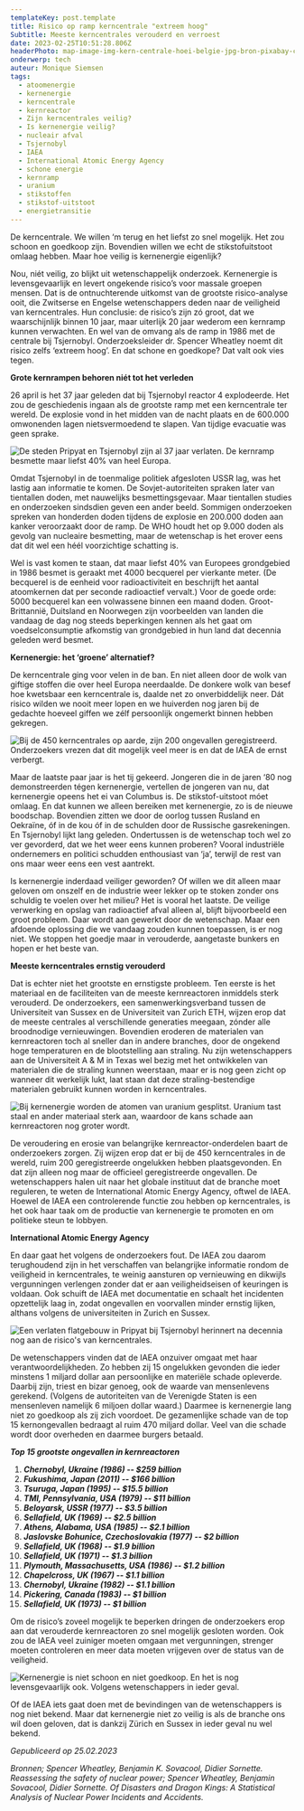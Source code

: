 ```yaml
---
templateKey: post.template
title: Risico op ramp kerncentrale "extreem hoog"
Subtitle: Meeste kerncentrales verouderd en verroest
date: 2023-02-25T10:51:28.806Z
headerPhoto: map-image-img-kern-centrale-hoei-belgie-jpg-bron-pixabay-com-onderschrift-de-bewoners-van-het-belgische-plaatsje-hoei-leven-al-jaren-naast-een-kerncentrale-maar-of-zij-veilig-zijn-is-nog-maar-de-vraag
onderwerp: tech
auteur: Monique Siemsen
tags:
  - atoomenergie
  - kernenergie
  - kerncentrale
  - kernreactor
  - Zijn kerncentrales veilig?
  - Is kernenergie veilig?
  - nucleair afval
  - Tsjernobyl
  - IAEA
  - International Atomic Energy Agency
  - schone energie
  - kernramp
  - uranium
  - stikstoffen
  - stikstof-uitstoot
  - energietransitie
---
```

De kerncentrale. We willen ‘m terug en het liefst zo snel mogelijk. Het zou schoon en goedkoop zijn. Bovendien willen we echt de stikstofuitstoot omlaag hebben. Maar hoe veilig is kernenergie eigenlijk?

Nou, niét veilig, zo blijkt uit wetenschappelijk onderzoek. Kernenergie is levensgevaarlijk en levert ongekende risico’s voor massale groepen mensen. Dat is de ontnuchterende uitkomst van de grootste risico-analyse ooit, die Zwitserse en Engelse wetenschappers deden naar de veiligheid van kerncentrales. Hun conclusie: de risico’s zijn zó groot, dat we waarschijnlijk binnen 10 jaar, maar uiterlijk 20 jaar wederom een kernramp kunnen verwachten. En wel van de omvang als de ramp in 1986 met de centrale bij Tsjernobyl. Onderzoeksleider dr. Spencer Wheatley noemt dit risico zelfs ‘extreem hoog’. En dat schone en goedkope? Dat valt ook vies tegen.

**Grote kernrampen behoren niét tot het verleden**

26 april is het 37 jaar geleden dat bij Tsjernobyl reactor 4 explodeerde. Het zou de geschiedenis ingaan als de grootste ramp met een kerncentrale ter wereld. De explosie vond in het midden van de nacht plaats en de 600.000 omwonenden lagen nietsvermoedend te slapen. Van tijdige evacuatie was geen sprake.

![De steden Pripyat en Tsjernobyl zijn al 37 jaar verlaten. De kernramp besmette maar liefst 40% van heel Europa.](/img/kern-pripyat-verlaten-gebouw.jpg "Pixabay.com")

Omdat Tsjernobyl in de toenmalige politiek afgesloten USSR lag, was het lastig aan informatie te komen. De Sovjet-autoriteiten spraken later van tientallen doden, met nauwelijks besmettingsgevaar. Maar tientallen studies en onderzoeken sindsdien geven een ander beeld. Sommigen onderzoeken spreken van honderden doden tijdens de explosie en 200.000 doden aan kanker veroorzaakt door de ramp. De WHO houdt het op 9.000 doden als gevolg van nucleaire besmetting, maar de wetenschap is het erover eens dat dit wel een héél voorzichtige schatting is.

Wel is vast komen te staan, dat maar liefst 40% van Europees grondgebied in 1986 besmet is geraakt met 4000 becquerel per vierkante meter. (De becquerel is de eenheid voor radioactiviteit en beschrijft het aantal atoomkern﻿en dat per seconde radioactief vervalt.) Voor de goede orde: 5000 becquerel kan een volwassene binnen een maand doden. Groot-Brittannië, Duitsland en Noorwegen zijn voorbeelden van landen die vandaag de dag nog steeds beperkingen kennen als het gaat om voedselconsumptie afkomstig van grondgebied in hun land dat decennia geleden werd besmet. 

**Kernenergie: het ‘groene’ alternatief?**

De kerncentrale ging voor velen in de ban. En niet alleen door de wolk van giftige stoffen die over heel Europa neerdaalde. De donkere wolk van besef hoe kwetsbaar een kerncentrale is, daalde net zo onverbiddelijk neer. Dát risico wilden we nooit meer lopen en we huiverden nog jaren bij de gedachte hoeveel giffen we zélf persoonlijk ongemerkt binnen hebben gekregen.

![Bij de 450 kerncentrales op aarde, zijn 200 ongevallen geregistreerd. Onderzoekers vrezen dat dit mogelijk veel meer is en dat de IAEA de ernst verbergt.](/img/kern-werklui-reactor.jpg "Pixabay.com")

Maar de laatste paar jaar is het tij gekeerd. Jongeren die in de jaren ‘80 nog demonstreerden tégen kernenergie, vertellen de jongeren van nu, dat kernenergie opeens het ei van Columbus is. De stikstof-uitstoot móet omlaag. En dat kunnen we alleen bereiken met kernenergie, zo is de nieuwe boodschap. Bovendien zitten we door de oorlog tussen Rusland en Oekraïne, óf in de kou óf in de schulden door de Russische gasrekeningen. En Tsjernobyl lijkt lang geleden. Ondertussen is de wetenschap toch wel zo ver gevorderd, dat we het weer eens kunnen proberen? Vooral industriële ondernemers en politici schudden enthousiast van ‘ja’, terwijl de rest van ons maar weer eens een vest aantrekt. 

Is kernenergie inderdaad veiliger geworden? Of willen we dit alleen maar geloven om onszelf en de industrie weer lekker op te stoken zonder ons schuldig te voelen over het milieu? Het is vooral het laatste. De veilige verwerking en opslag van radioactief afval alleen al, blijft bijvoorbeeld een groot probleem. Daar wordt aan gewerkt door de wetenschap. Maar een afdoende oplossing die we vandaag zouden kunnen toepassen, is er nog niet. We stoppen het goedje maar in verouderde, aangetaste bunkers en hopen er het beste van.

**Meeste kerncentrales ernstig verouderd**

Dat is echter niet het grootste en ernstigste probleem. Ten eerste is het materiaal en de faciliteiten van de meeste kernreactoren inmiddels sterk verouderd. De onderzoekers, een samenwerkingsverband tussen de Universiteit van Sussex en de Universiteit van Zurich ETH, wijzen erop dat de meeste centrales al verschillende generaties meegaan, zónder alle broodnodige vernieuwingen. Bovendien eroderen de materialen van kernreactoren toch al sneller dan in andere branches, door de ongekend hoge temperaturen en de blootstelling aan straling. Nu zijn wetenschappers aan de Universiteit A & M in Texas wel bezig met het ontwikkelen van materialen die de straling kunnen weerstaan, maar er is nog geen zicht op wanneer dit werkelijk lukt, laat staan dat deze straling-bestendige materialen gebruikt kunnen worden in kerncentrales. 

![Bij kernenergie worden de atomen van uranium gesplitst. Uranium tast staal en ander materiaal sterk aan, waardoor de kans schade aan kernreactoren nog groter wordt.](/img/kern-glas-uranium.jpg "Pixabay.com")

De veroudering en erosie van belangrijke kernreactor-onderdelen baart de onderzoekers zorgen. Zij wijzen erop dat er bij de 450 kerncentrales in de wereld, ruim 200 geregistreerde ongelukken hebben plaatsgevonden. En dat zijn alleen nog maar de officieel geregistreerde ongevallen. De wetenschappers halen uit naar het globale instituut dat de branche moet reguleren, te weten de International Atomic Energy Agency, oftwel de IAEA. Hoewel de IAEA een controlerende functie zou hebben op kerncentrales, is het ook haar taak om de productie van kernenergie te promoten en om politieke steun te lobbyen. 

**International Atomic Energy Agency**

En daar gaat het volgens de onderzoekers fout. De IAEA zou daarom terughoudend zijn in het verschaffen van belangrijke informatie rondom de veiligheid in kerncentrales, te weinig aansturen op vernieuwing en dikwijls vergunningen verlengen zonder dat er aan veiligheidseisen of keuringen is voldaan. Ook schuift de IAEA met documentatie en schaalt het incidenten opzettelijk laag in, zodat ongevallen en voorvallen minder ernstig lijken, althans volgens de universiteiten in Zurich en Sussex.

![Een verlaten flatgebouw in Pripyat bij Tsjernobyl herinnert na decennia nog aan de risico's van kerncentrales.](/img/kern-verlaten-gebouw-tsjernobyl.jpg "Pixabay.com")

De wetenschappers vinden dat de IAEA onzuiver omgaat met haar verantwoordelijkheden. Zo hebben zij 15 ongelukken gevonden die ieder minstens 1 miljard dollar aan persoonlijke en materiële schade opleverde. Daarbij zijn, triest en bizar genoeg, ook de waarde van mensenlevens gerekend. (Volgens de autoriteiten van de Verenigde Staten is een mensenleven namelijk 6 miljoen dollar waard.) Daarmee is kernenergie lang niet zo goedkoop als zij zich voordoet. De gezamenlijke schade van de top 15 kernongevallen bedraagt al ruim 470 miljard dollar. Veel van die schade wordt door overheden en daarmee burgers betaald. 

***Top 15 grootste ongevallen in kernreactoren***

1. ***Chernobyl, Ukraine (1986) -- $259 billion***
2. ***Fukushima, Japan (2011) -- $166 billion***
3. ***Tsuruga, Japan (1995) -- $15.5 billion***
4. ***TMI, Pennsylvania, USA (1979) -- $11 billion***
5. ***Beloyarsk, USSR (1977) -- $3.5 billion***
6. ***Sellafield, UK (1969) -- $2.5 billion***
7. ***Athens, Alabama, USA (1985) -- $2.1 billion***
8. ***Jaslovske Bohunice, Czechoslovakia (1977) -- $2 billion***
9. ***Sellafield, UK (1968) -- $1.9 billion***
10. ***Sellafield, UK (1971) -- $1.3 billion***
11. ***Plymouth, Massachusetts, USA (1986) -- $1.2 billion***
12. ***Chapelcross, UK (1967) -- $1.1 billion***
13. ***Chernobyl, Ukraine (1982) -- $1.1 billion***
14. ***Pickering, Canada (1983) -- $1 billion***
15. ***Sellafield, UK (1973) -- $1 billion***

Om de risico’s zoveel mogelijk te beperken dringen de onderzoekers erop aan dat verouderde kernreactoren zo snel mogelijk gesloten worden. Ook zou de IAEA veel zuiniger moeten omgaan met vergunningen, strenger moeten controleren en meer data moeten vrijgeven over de status van de veiligheid. 

![Kernenergie is niet schoon en niet goedkoop. En het is nog levensgevaarlijk ook. Volgens wetenschappers in ieder geval.](/img/kern-koeltoren-water-zonsondergang.jpg "Pixabay.com")

Of de IAEA iets gaat doen met de bevindingen van de wetenschappers is nog niet bekend. Maar dat kernenergie niet zo veilig is als de branche ons wil doen geloven, dat is dankzij Zürich en Sussex in ieder geval nu wel bekend.

*G﻿epubliceerd op 25.02.2023*

*Bronnen; Spencer Wheatley, Benjamin K. Sovacool, Didier Sornette. Reassessing the safety of nuclear power; Spencer Wheatley, Benjamin Sovacool, Didier Sornette. Of Disasters and Dragon Kings: A Statistical Analysis of Nuclear Power Incidents and Accidents.*